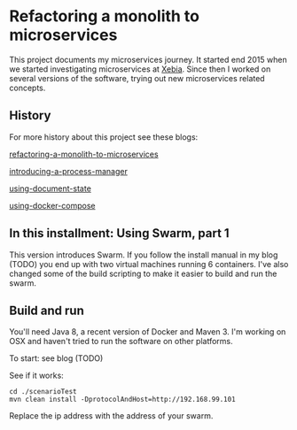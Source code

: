 # Refactoring a monolith to microservices

This project documents my microservices journey. It started end 2015 when we started investigating microservices
at [Xebia](http://www.xebia.com). Since then I worked on several versions of the software, trying out new 
microservices related concepts. 

## History

For more history about this project see these blogs:

[refactoring-a-monolith-to-microservices](http://blog.xebia.com/refactoring-a-monolith-to-microservices/)

[introducing-a-process-manager](http://blog.xebia.com/refactoring-to-microservices-introducing-a-process-manager/)

[using-document-state](http://blog.xebia.com/refactoring-microservices-using-document-state/)

[using-docker-compose](https://www.linkedin.com/pulse/refactoring-microservices-using-docker-compose-jan-vermeir/)

## In this installment: Using Swarm, part 1

This version introduces Swarm. If you follow the install manual in my blog (TODO) you end up with
two virtual machines running 6 containers. I've also changed some of the build scripting to make it 
easier to build and run the swarm. 

## Build and run

You'll need Java 8, a recent version of Docker and Maven 3. I'm working on OSX and haven't tried to run the software
on other platforms. 

To start: see blog (TODO)

See if it works:

```
cd ./scenarioTest
mvn clean install -DprotocolAndHost=http://192.168.99.101
```

Replace the ip address with the address of your swarm.

